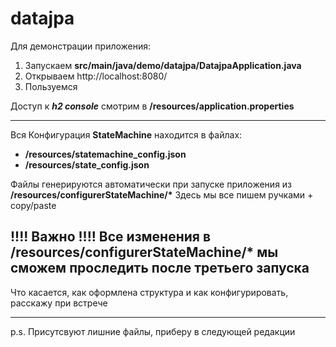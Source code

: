 # datajpa

Для демонстрации приложения:

1. Запускаем <b>src/main/java/demo/datajpa/DatajpaApplication.java</b>
2. Открываем http://localhost:8080/
3. Пользуемся

Доступ к <i><b>h2 console</b></i> смотрим в <b>/resources/application.properties</b>
________________

Вся Конфигурация <b>StateMachine</b> находится в файлах:

- <b>/resources/statemachine_config.json</b>
- <b>/resources/state_config.json</b>

Файлы генерируются автоматически при запуске приложения из <b>/resources/configurerStateMachine/*</b>
Здесь мы все пишем ручками + copy/paste 

## !!!! Важно !!!!  Все изменения в /resources/configurerStateMachine/* мы сможем проследить после третьего запуска

Что касается, как оформлена структура и как конфигурировать, расскажу при встрече
__________

p.s. Присутсвуют лишние файлы, приберу в следующей редакции



